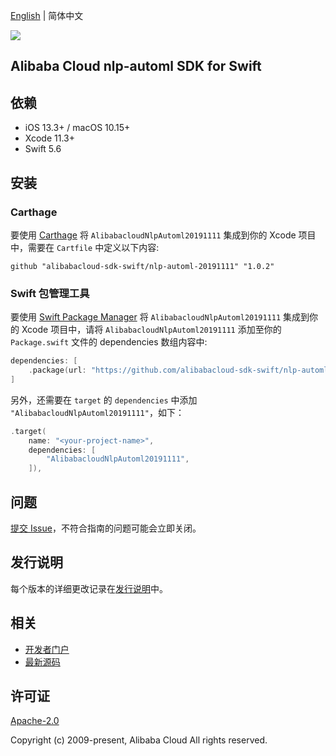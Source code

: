 [English](README.md) | 简体中文

![](https://aliyunsdk-pages.alicdn.com/icons/AlibabaCloud.svg)

## Alibaba Cloud nlp-automl SDK for Swift

## 依赖

- iOS 13.3+ / macOS 10.15+
- Xcode 11.3+
- Swift 5.6

## 安装

### Carthage

要使用 [Carthage](https://github.com/Carthage/Carthage) 将 `AlibabacloudNlpAutoml20191111` 集成到你的 Xcode 项目中，需要在 `Cartfile` 中定义以下内容:

```ogdl
github "alibabacloud-sdk-swift/nlp-automl-20191111" "1.0.2"
```

### Swift 包管理工具

要使用 [Swift Package Manager](https://swift.org/package-manager/) 将 `AlibabacloudNlpAutoml20191111` 集成到你的 Xcode 项目中，请将 `AlibabacloudNlpAutoml20191111` 添加至你的 `Package.swift` 文件的 dependencies 数组内容中:

```swift
dependencies: [
    .package(url: "https://github.com/alibabacloud-sdk-swift/nlp-automl-20191111.git", from: "1.0.2")
]
```

另外，还需要在 `target` 的 `dependencies` 中添加 `"AlibabacloudNlpAutoml20191111"`，如下：

```swift
.target(
    name: "<your-project-name>",
    dependencies: [
        "AlibabacloudNlpAutoml20191111",
    ]),
```

## 问题

[提交 Issue](https://github.com/alibabacloud-sdk-swift/nlp-automl-20191111/issues/new)，不符合指南的问题可能会立即关闭。

## 发行说明

每个版本的详细更改记录在[发行说明](./ChangeLog.txt)中。

## 相关

* [开发者门户](https://next.api.aliyun.com/home)
* [最新源码](https://github.com/alibabacloud-sdk-swift/nlp-automl-20191111)

## 许可证

[Apache-2.0](http://www.apache.org/licenses/LICENSE-2.0)

Copyright (c) 2009-present, Alibaba Cloud All rights reserved.
